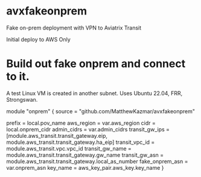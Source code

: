 # avxfakeonprem
Fake on-prem deployment with VPN to Aviatrix Transit

Initial deploy to AWS Only

# Build out fake onprem and connect to it.
A test Linux VM is created in another subnet.
Uses Ubuntu 22.04, FRR, Strongswan.

module "onprem" {
  source = "github.com/MatthewKazmar/avxfakeonprem"

  prefix          = local.pov_name
  aws_region      = var.aws_region
  cidr            = local.onprem_cidr
  admin_cidrs     = var.admin_cidrs
  transit_gw_ips  = [module.aws_transit.transit_gateway.eip, module.aws_transit.transit_gateway.ha_eip]
  transit_vpc_id  = module.aws_transit.vpc.vpc_id
  transit_gw_name = module.aws_transit.transit_gateway.gw_name
  transit_gw_asn  = module.aws_transit.transit_gateway.local_as_number
  fake_onprem_asn = var.onprem_asn
  key_name        = aws_key_pair.aws_key.key_name
}
